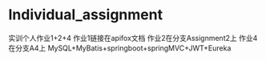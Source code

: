 # Individual_assignment
实训个人作业1+2+4
作业1链接在apifox文档
作业2在分支Assignment2上
作业4在分支A4上
MySQL+MyBatis+springboot+springMVC+JWT+Eureka
